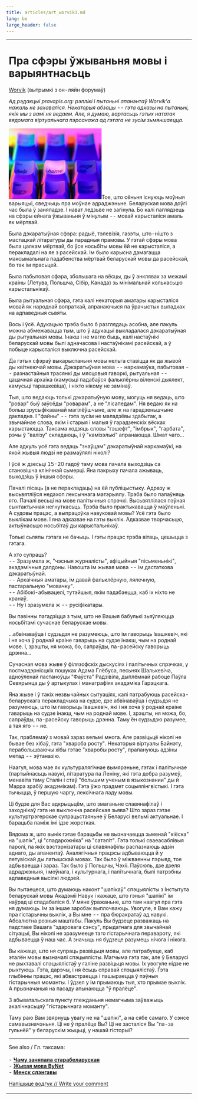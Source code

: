 ```yaml
---
title: articles/art_worvik1.md 
lang: be
large_header: false
---
```



<table>
<tbody>
<tr class="odd">

<td>
<h1 id="пра-сфэры-ўжываньня-мовы-і-варыянтнасьць">Пра сфэры ўжываньня мовы і варыянтнасьць</h1>
<p><a href="mailto:worvik@tut.by?subject=pravapis.org">Worvik</a> (вытрымкі з он-ляйн форумаў)</p>
<p><em>Ад рэдакцыі pravapis.org: рэплікі і пытаньні апанэнтаў Worvik'а нажаль не захаваліся. Некаторыя абзацы -- гэта адказы на пытаньні, якія мы з вамі ня ведаем. Але, я думаю, вартасьць гэтых нататак вядомага віртуальнага пэрсанажа ад гэтага не зусім зьмяншаецца.</em></p>
<p><img src="bynet_home.jpg" width="252" height="192" alt="Bynet online forums about Belarusian language" />Тое, што сёньня існуюць моўныя варыяцыі, сведчыць пра моўнае адраджэньне. Беларуская мова доўгі час была ў заняпадзе. І нават ледзьве не загінула. Бо калі паглядзець на сфэры ейнага ўжываньня ў мінулым -- мовай карысталіся амаль як мёртвай.</p>
<p>Была дэкаратыўная сфэра: радыё, тэлевізія, газэты, што-нішто з мастацкай літаратуры ды парадныя прамовы. У гэтай сфэры мова была цалкам мёртвай, бо ўсе носьбіты мовы ёй не карысталіся, а перакладалі на яе з расейскай. Ім было карысна дамагацца максымальнага падабенства мёртвай беларускай мовы да расейскай, бо так ім прасьцей.</p>
<p>Была пабытовая сфэра, збольшага на вёсцы, ды ў анклявах за межамі краіны (Летува, Польшча, Сібір, Канада) зь мінімальнай колькасьцю карыстальнікаў.</p>
<p>Была рытуальная сфэра, гэта калі некаторыя аматары карысталіся мовай як народнай вопраткай, апранаючыся па ўрачыстых выпадках на адпаведныя сьвяты.</p>
<p>Вось і ўсё. Адукацыю трэба было б разглядаць асобна, але пакуль можна абмежавацца тым, што ў адукацыі выкладалася дэкаратыўная ды рытуальная мовы. Інакш і не магло быць, калі настаўнікі беларускай мовы былі адначасова і настаўнікамі расейскай, а ў побыце карысталіся выключна расейскай.</p>
<p>Да гэтых сфэраў выкарыстаньня мовы нельга ставіцца як да жывой ды квітнеючай мовы. Дэкаратыўная мова -- наркамаўка, пабытовая -- разнастайныя трасянкі ды мясцовыя гаворкі, рытуальная -- цацачная архаіка (камусьці падабаўся фальклёрны віленскі дыялект, камусьці тарашкевіца), і ніхто нікому не замінаў.</p>
<p>Тыя, што ведаюць толькі дэкаратыўную мову, могуць ня ведаць, што "ровар" быў заўсёды "роварам", а не "лісапедам". Ня ведаю як на больш зрусыфікаванай магілёўшчыне, але ж на гарадзеньшчыне дакладна. І "файны" -- гэта зусім не маладзёвы здабытак, а звычайнае слова, якім і старыя і малыя ў гарадзенскіх вёсках карыстаюцца. Таксама ходзяць словы "гэшефт", "імбрык", "гарбата", рэчы ў "валізу" складаюць, і ў "камізэлькі" апранаюцца. Шмат чаго...</p>
<p>Але адкуль усё гэта ведаць "знаўцам" дэкаратыўнай наркамаўкі, на якой жывыя людзі не размаўлялі ніколі?</p>
<p>І ўсё ж дзесьці 15-20 гадоў таму мова пачала выходзіць са становішча клінічнай сьмерці. Яна пакрыху пачала ажываць, выходзіць ў іншыя сфэры.</p>
<p>Пачалі пісаць (а не перакладаць) на ёй публіцыстыку. Адразу ж высьвятліўся недахоп лексычнага матэрыялу. Трэба было папаўняць яго. Пачалі весьці на мове палітычныя спрэчкі. Высьвятлілася пэўная сынтактычная негнуткасьць. Трэба было практыкавацца ў маўленьні. А судовы працэс, а выпрацоўка навуковай мовы? Усё гэта было выклікам мове. І яна адказвае на гэты выклік. Адказвае творчасьцю, актыўнасьцю носьбітаў ды карыстальнікаў.</p>
<p>Толькі сьляпы гэтага не бачыць. І гэты працэс трэба вітаць, цешыцца з гэтага.</p>
<p>А хто супраць?<br />
-- Зразумела ж, "чэсныя журналісты", афіцыйныя "пісьменьнікі", акадэмічныя далдоны. Навошта ім жывая мова -- ім дастаткова дэкаратыўнай.<br />
-- Архаічныя аматары, ім давай фальклёрную, лялечную, пастаральную "мовачку".<br />
-- Абібокі-абывацелі, тутэйшыя, якім падабаецца, каб іх ніхто не кранаў.<br />
-- Ну і зразумела ж -- русіфікатары.<br />
</p>
<p>Вы павінны пагадзіцца з тым, што не Вашыя бабулькі зьяўляюцца носьбітамі сучаснае беларускае мовы.</p>
<p>...абвінаваўца і судзьдзя не разумеюць, што ім гаворыць Івашкевіч, які і ня хоча ў роднай краіне гаварыць на судзе інакш, чым на роднай мове. І, зрэшты, ня можа, бо, сапраўды, па-расейску гаворыць дрэнна...</p>
<p>Сучасная мова жыве ў філязофскіх дыскусіях і палітычных спрэчках, у постмадэрнісцкіх пошуках Адама Глёбуса, песьнях Шалькевіча, адноўленай пастаноўцы "Фаўста" Радзівіла, дыплёмнай рабоце Паўла Севярынца ды ў артыкулах і манаграфіях акадэміка Гарэцкага.</p>
<p>Яна жыве і ў такіх незвычайных сытуаціях, калі патрабуюць расейска-беларускага перакладчыка на судзе, дзе абвінаваўца і судзьдзя не разумеюць, што ім гаворыць Івашкевіч, які і ня хоча ў роднай краіне гаварыць на судзе інакш, чым на роднай мове. І, зрэшты, ня можа, бо, сапраўды, па-расейску гаворыць дрэнна. Таму ён судзьдзю разумее, а тая яго -- не.</p>
<p>Так, праблемаў з мовай зараз вельмі многа. Але развіцьцё ніколі не бывае без хібаў, гэта "хвароба росту". Некаторыя віртуалы Байнэту, перабольшваючы хібы гэтае "хваробы росту", прапануюць адзіны метад -- эўтаназію.</p>
<p>Наагул, мова мае як культуралягічнае вымярэньне, гэтак і палітычнае (партыйнасьць навукі, літаратура па Леніну, які гэта добра разумеў, менавіта таму Сталін і стаў "большим ученым в языкознании" ды й Марра зрабіў акадэмікам). Гэта ўжо прадмет соцыялінгвістыкі. І гэта тычыцца, ў першую чаргу, лексічнага ладу мовы.</p>
<p>Ці будзе для Вас адкрыцьцём, што змаганьне славянафілаў і заходнікаў гэта не выключна расейская зьява? Што зараз гэтае культуртрэгерскае супрацьстаяньне ў Беларусі вельмі актуальнае. І барацьба паміж імі ідзе жорсткая.</p>
<p>Вядома ж, што вынік гэтае барацьбы не вызначаецца зьменай "кіёска" на "шапік", ці "спадарожніка" на "сатэліт". Гэта толькі сваеасаблівыя паролі, па якіх вэстэрнізатары ці славянафілы распазнаюць адзін аднаго, ды апанентаў. Аналягічныя працэсы адбываюцца й у летувіскай ды латышскай мовах. Так было ў міжваенны пэрыяд, тое адбываецца і зараз. Так было ў Польшчы, Чэхіі. Паўсюль, дзе дзеля адраджэньня, і моўнага, і культурнага, і палітычнага, былі патрэбны адпаведныя высілкі людзей.</p>
<p>Вы пытаецеся, што думаюць наконт "шапiкаў" спэцыялiсты з Iнстытута беларускай мовы Акадэмii Навук і кажаце, што гэныя "шапiкi" iм наўрад цi спадабалicя б. У мяне ўражаньне, што там наагул пра гэта ня думаюць. Ім за іншае заробак выплочваюць. Увогуле, я Вам кажу пра гістарычны выклік, а Вы мне -- пра бюракратаў ад навукі. Абсалютна розныя маштабы. Пакуль Вы будзеце разважаць на падставе Вашага "здаровага сэнсу", прыдатнага для звычайнай сітуацыі, Вы ніколі не зразумееце таго гістарычнага перавароту, які адбываецца ў наш час. А значыць ня будзеце разумець нічога і нікога.</p>
<p>Вы кажаце, што ня супраць развiцьця мовы, але патрабуеце, каб эталён мовы вызначалі спэцыялісты. Магчыма гэта так, але ў Беларусі не рыхтавалі спэцыялістаў у галіне развіцьця мовы. Іх увогуле нідзе не рыхтуюць. Гэта, дарэчы, і ня ёсьць справай спэцыялістаў. Гэта глыбінны працэс, які абвастраецца і пашыраецца ў пэўныя гістарычныя моманты. І ўдзел у ім прымаюць тыя, хто прымае выклік. А прызначаныя на пасаду апынаюцца "ў пралёце".</p>
<p>З абыватальскага пункту глежданьня немагчыма заўважыць акалічнасьцяў "гістарычнага моманту".</p>
<p>Таму раю Вам звярнуць увагу не на "шапікі", а на сябе самаго. У сэнсе самавызначэньня. Ці не ў пралёце Вы? Ці не засталіся Вы "па-за гульнёй" у беларускім жыцьці, у нашай гісторыі?</p>
<hr />
<p>See also / Гл. таксама:<br />
<br />
- <strong><a href="articles/art_decline.html">Чаму заняпала старабеларуская</a></strong><br />
- <strong><a href="articles/art_netspeak.html">Жывая мова ByNet</a></strong><br />
- <strong><a href="articles/art_minsk1.html">Менск слэнгавы</a></strong><br />
</p>
<p><span class="small"><a href="gb_add.html?ref=http%3A%2F%2Fwww%2Epravapis%2Eorg%2Fart%5Fworvik1%2Easp">Напішыце водгук // Write your comment</a></span></p></td>
</tr>
</tbody>
</table>
